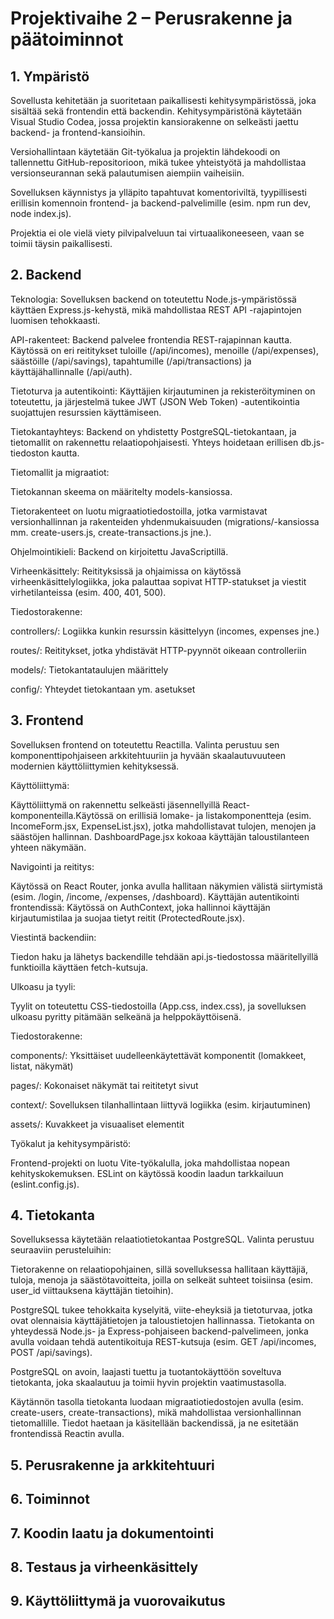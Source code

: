 # Projektivaihe 2 – Perusrakenne ja päätoiminnot


## 1. Ympäristö
Sovellusta kehitetään ja suoritetaan paikallisesti kehitysympäristössä, joka sisältää sekä frontendin että backendin. Kehitysympäristönä käytetään Visual Studio Codea, jossa projektin kansiorakenne on selkeästi jaettu backend- ja frontend-kansioihin.

Versiohallintaan käytetään Git-työkalua ja projektin lähdekoodi on tallennettu GitHub-repositorioon, mikä tukee yhteistyötä ja mahdollistaa versionseurannan sekä palautumisen aiempiin vaiheisiin.

Sovelluksen käynnistys ja ylläpito tapahtuvat komentoriviltä, tyypillisesti erillisin komennoin frontend- ja backend-palvelimille (esim. npm run dev, node index.js).

Projektia ei ole vielä viety pilvipalveluun tai virtuaalikoneeseen, vaan se toimii täysin paikallisesti.

## 2. Backend
Teknologia: Sovelluksen backend on toteutettu Node.js-ympäristössä käyttäen Express.js-kehystä, mikä mahdollistaa REST API -rajapintojen luomisen tehokkaasti.

API-rakenteet: Backend palvelee frontendia REST-rajapinnan kautta. Käytössä on eri reititykset tuloille (/api/incomes), menoille (/api/expenses), säästöille (/api/savings), tapahtumille (/api/transactions) ja käyttäjähallinnalle (/api/auth).

Tietoturva ja autentikointi: Käyttäjien kirjautuminen ja rekisteröityminen on toteutettu, ja järjestelmä tukee JWT (JSON Web Token) -autentikointia suojattujen resurssien käyttämiseen.

Tietokantayhteys: Backend on yhdistetty PostgreSQL-tietokantaan, ja tietomallit on rakennettu relaatiopohjaisesti. Yhteys hoidetaan erillisen db.js-tiedoston kautta.

Tietomallit ja migraatiot:

Tietokannan skeema on määritelty models-kansiossa.

Tietorakenteet on luotu migraatiotiedostoilla, jotka varmistavat versionhallinnan ja rakenteiden yhdenmukaisuuden (migrations/-kansiossa mm. create-users.js, create-transactions.js jne.).

Ohjelmointikieli: Backend on kirjoitettu JavaScriptillä.

Virheenkäsittely: Reitityksissä ja ohjaimissa on käytössä virheenkäsittelylogiikka, joka palauttaa sopivat HTTP-statukset ja viestit virhetilanteissa (esim. 400, 401, 500).

Tiedostorakenne:

controllers/: Logiikka kunkin resurssin käsittelyyn (incomes, expenses jne.)

routes/: Reititykset, jotka yhdistävät HTTP-pyynnöt oikeaan controlleriin

models/: Tietokantataulujen määrittely

config/: Yhteydet tietokantaan ym. asetukset

## 3. Frontend

Sovelluksen frontend on toteutettu Reactilla. Valinta perustuu sen komponenttipohjaiseen arkkitehtuuriin ja hyvään skaalautuvuuteen modernien käyttöliittymien kehityksessä.

Käyttöliittymä:

Käyttöliittymä on rakennettu selkeästi jäsennellyillä React-komponenteilla.Käytössä on erillisiä lomake- ja listakomponentteja (esim. IncomeForm.jsx, ExpenseList.jsx), jotka mahdollistavat tulojen, menojen ja säästöjen hallinnan. DashboardPage.jsx kokoaa käyttäjän taloustilanteen yhteen näkymään.

Navigointi ja reititys:

Käytössä on React Router, jonka avulla hallitaan näkymien välistä siirtymistä (esim. /login, /income, /expenses, /dashboard). Käyttäjän autentikointi frontendissä:
Käytössä on AuthContext, joka hallinnoi käyttäjän kirjautumistilaa ja suojaa tietyt reitit (ProtectedRoute.jsx).

Viestintä backendiin:

Tiedon haku ja lähetys backendille tehdään api.js-tiedostossa määritellyillä funktioilla käyttäen fetch-kutsuja.

Ulkoasu ja tyyli:

Tyylit on toteutettu CSS-tiedostoilla (App.css, index.css), ja sovelluksen ulkoasu pyritty pitämään selkeänä ja helppokäyttöisenä.

Tiedostorakenne:

components/: Yksittäiset uudelleenkäytettävät komponentit (lomakkeet, listat, näkymät)

pages/: Kokonaiset näkymät tai reititetyt sivut

context/: Sovelluksen tilanhallintaan liittyvä logiikka (esim. kirjautuminen)

assets/: Kuvakkeet ja visuaaliset elementit

Työkalut ja kehitysympäristö:

Frontend-projekti on luotu Vite-työkalulla, joka mahdollistaa nopean kehityskokemuksen.
ESLint on käytössä koodin laadun tarkkailuun (eslint.config.js).


## 4. Tietokanta
Sovelluksessa käytetään relaatiotietokantaa PostgreSQL. Valinta perustuu seuraaviin perusteluihin:

Tietorakenne on relaatiopohjainen, sillä sovelluksessa hallitaan käyttäjiä, tuloja, menoja ja säästötavoitteita, joilla on selkeät suhteet toisiinsa (esim. user_id viittauksena käyttäjän tietoihin).

PostgreSQL tukee tehokkaita kyselyitä, viite-eheyksiä ja tietoturvaa, jotka ovat olennaisia käyttäjätietojen ja taloustietojen hallinnassa.
Tietokanta on yhteydessä Node.js- ja Express-pohjaiseen backend-palvelimeen, jonka avulla voidaan tehdä autentikoituja REST-kutsuja (esim. GET /api/incomes, POST /api/savings).

PostgreSQL on avoin, laajasti tuettu ja tuotantokäyttöön soveltuva tietokanta, joka skaalautuu ja toimii hyvin projektin vaatimustasolla.

Käytännön tasolla tietokanta luodaan migraatiotiedostojen avulla (esim. create-users, create-transactions), mikä mahdollistaa versionhallinnan tietomallille. Tiedot haetaan ja käsitellään backendissä, ja ne esitetään frontendissä Reactin avulla.

## 5. Perusrakenne ja arkkitehtuuri


## 6. Toiminnot


## 7. Koodin laatu ja dokumentointi


## 8. Testaus ja virheenkäsittely


## 9. Käyttöliittymä ja vuorovaikutus
